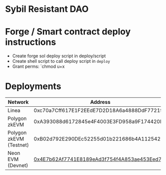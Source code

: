 # Sybil Resistant DAO

# Forge / Smart contract deploy instructions 

- Create forge sol deploy script in deploy/script
- Create shell script to call deploy script in `deploy`
- Grant perms: `chmod u+x 

# Deployments
| Network               | Address                                          |
|-----------------------|--------------------------------------------------|
| Linea                 | 0xc70a7Cff617E1F2EEdE7D2D18A6a4888DdF77219     |
| Polygon zkEVM         | 0xA393088d6172845e4F4003E3FD958a9F174420B0     |
| Polygon zkEVM (Testnet)| 0xB02d792E290DEc52255d01b221686b4A11254268     |
| Neon EVM (Devnet)     | [0x4E7b62Af7741E8189eAd3f754f4A853ae453Eed7](https://devnet.neonscan.org/address/0x4E7b62Af7741E8189eAd3f754f4A853ae453Eed7#contract)  |
